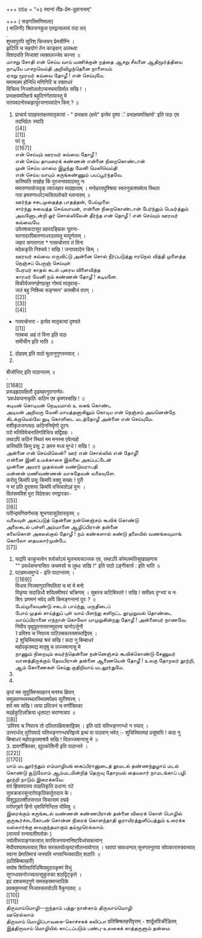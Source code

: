 +++
title = "०३ स्वानां तीव्र-प्रेम-दुहानत्वम्"

+++
( सङ्गतिमणिमाला)   
( मालिनी) श्रितजनकुल एतद्वत्सलत्वं तदा तत्   
.   
शुभवपुरपि सूरिश् चिन्तयन् प्रेमसीम्नि ।   
झटिति च सहयोगं तेन काङ्क्षन् अलब्ध्वा   
विशदयति निजाशां त्यक्तलज्जेव कान्ता ॥   
மாசறு சோதி என் செய்ய வாய் மணிக்குன் றத்தை ஆசறு சீலனை ஆதிமூர்த்தியை நாடியே பாசறவெய்தி அறிவிழந்தெனை நாளையம்   
ஏசறு மூரவர் கவ்வை தோழீ ! என் செய்யுமே.   
ममामलम होनिधि मणिगिरिं च रक्ताधरं   
विचित्य निजशोलतोऽप्यनघमादिर्मात सखि ! ।   
प्रभाक्षयमतिक्षत्रे बहुदिनंर्गतायास्तु मे   
परापवदनोस्कहृत्पुरजनापवादेन किम् ? ॥   
1. प्राचार्य पादहस्ताक्षरमातृकायां - " प्रभाक्षय (क्षये" इत्येव दृश्य े प्रभाक्षयमतिक्षयो' इति पाठः एव तदभिप्रेतः स्यादि   
[[4]]  
[[1]]  
परं तु   
[[167]]  
என் செய்யும் ஊரவர் கவ்வை தோழீ !   
என் செய்ய தாமரைக் கண்ணன் என்னை நிறைகொண்டான்   
முன் செய்ய மாமை இழந்து மேனி மெலிவெய்தி   
என் செய்ய வாயும் கருங்கண்ணும் பயப்பூர்ந்தவே.   
करिष्यति सखोह किं पुरजनापवादस्तु नः   
ममारुणपयोजदृक् त्वपजहार मत्प्रज्ञताम् । मनोहरवपुश्श्रिया स्वतनुकाश्यमेत्य स्थिता   
गता हमरुणाधरेऽप्यसितलोचते म्लानताम् ॥   
ஊர்ந்த சகடமுதைத்த பாதத்தன், பேய்முலை   
சார்ந்து சுவைத்த செவ்வாயன், என்னை நிறைகொண்டான் பேர்ந்தும் பெயர்த்தும் அவனோடன்றி ஓர் சொல்லிலேன் தீர்ந்த என் தொழீ ! என் செய்யும் ஊரவர் கவ்வையே.   
उपेतशकटासुर प्रहरदङ्घ्रिकः पूतना-   
स्तनादरपिबारुणाधरदलस्तु मत्पूर्णताम् ।   
जहार सगतागता * गतवचोत्तरा तं विना   
मदेककृति निश्चये ! सखि ! जनापवादेन किम् ।   
ஊரவர் கவ்வை எருவிட்டு அன்னை சொல் நீர்ப்படுத்து ஈரநெல் வித்தி முளைத்த நெஞ்சப் பெருஞ் செய்யுள்   
பேரமர் காதல் கடல் புரைய விளைவித்த   
காரமர் மேனி நம் கண்ணன் தோழீ ! கடியனே.   
विकीर्यजनगर्हणप्रचुर गोमयं मातृवाक्-   
जलं बहु निषिच्य सङ्गमन' कामबीजं वपन् ।   
[[2]]  
[[3]]  
[[4]]  
* गतवचोत्तरा - इत्येव मातृकायां दृश्यते   
[[1]]  
गतबचा अहं तं विना इति पाठः   
समीचीन इति भाति ॥   
1. दोहदम् इति पाठो मूलानुगुणस्स्यात् ।   
2.   

बीजोप्तिर् इति पाठान्तरम् ॥   
·   
[[168]]  
प्ररूढहृदयक्षितौ दृढमहानुरागार्णव-   
'प्रवर्धकघनाकृतिः कठिन एष कृष्णस्सखि ! ॥   
கடியன் கொடியன் நெடியமால் உ லகங் கொண்ட   
அடியன் அறிவரு மேனி மாயத்தனாகிலும் கொடிய என் நெஞ்சம் அவனென்றே கிடக்குமெல்லே துடி கொளிடை மடத்தோழீ அன்னை என் செய்யுமே.   
वशीकृतजगत्पदः कठिननिर्घृणो दूरगः   
परो मतिविवेचनातिगविचित्र सद्विग्रहः ।   
तथाऽपि कठिनं स्थितं मम मनस्स एवेत्यहो   
करिष्यति किमु प्रसूः 2 डमरु मध्य मुग्धे ! सखि ! ॥   
அன்னை என் செய்யிலென்? ஊர் என் சொல்லில் என் தோழீ!   
என்னை இனி உமக்காசை இல்லை அகப்பட்டேன்   
முன்னை அமரர் முதல்வன் வண்டுவராபதி   
மன்னன் மணிவண்ணன் வாசுதேவன் வலையுளே.   
करोतु किमपि प्रसूः किमपि वक्तु सख्यः ! पुरी   
न मां प्रति दुराशया किमपि वस्त्वितोऽहं पुनः ।   
वितंसमविशं पुरा विदेशका रणद्वारका-   
[[5]]  
[[6]]  
पतीन्द्रमणिवर्णभाक् शुभगवासुदेवास्तृतम् ॥   
வலையுள் அகப்படுத் தென்னை நன்னெஞ்சம் கூவிக் கொண்டு   
அலைகடல் பள்ளி அம்மானை ஆழிப்பிரான் தன்னை   
கலைகொள் அகலல்குல் தோழீ ! நம் கண்களால் கண்டு தலையில் வணங்கவுமாங் கொலோ தையலார்முன்பே.   
[[7]]  
1. यद्यपि काकुभत्वेन श्लोकोऽयं मूलभावव्यञ्जक एव, तथाऽपि कोमलमतिसुखग्रहणाय   
"" प्रवर्धकघनासितः कथमसो च लुब्धः सखि !" इति पाठो ऽङ्गीकार्य : इति भाति ॥   
2. पटहमध्यमुग्धे - इति पाठान्तरम् ।   
[[169]]  
विधाय निजवागुरानिपतितां च मां मे मनो   
विकृष्य सदान्निधौ शयितमीश्वरं चक्रिणम् । सुबस्त्र कटिबिस्तरे ! सखि ! समीक्ष्य दृग्भ्यां च नः   
शिरः प्रणमनं भवेद् अपि किमङ्गनानां पुरः ? ॥   
பேய்முலையுண்டு சகடம் பாய்ந்து, மருதிடைப்   
போய் முதல் சாய்த்துப் புள் வாய் பிளந்து களிறட்ட தூமுறுவல் தொண்டை வாய்ப்பிரானை எந்நாள் கொலோ யாமுறுகின்றது தோழீ ! அன்னையர் நாணவே.   
निपीय पृथुपूतनास्तनमुदस्य चानोऽर्जुनौ   
1 प्रविश्य च निपात्य पाटितबकास्यमस्तद्विपम् ।   
2 शुचिस्मितमहं श्रयं सखि ! कदा नु बिम्बाधरं   
महोपकृतमद्य मातृषु च लज्जमानासु मे   
நாணும் நிறையும் கவர்ந்தென்னை நன்னெஞ்சம் கூவிக்கொண்டு சேணுயர் வானத்திருக்கும் தேவபிரான் தன்னை ஆணையென் தோழீ ! உலகு தோறலர் தூற்றி, ஆம் கோணைகள் செய்து குதிறியாய் மடலூர்துமே.   
1.   
2.   
कृपां मम सुपूर्तिमप्यपहरन् मनश्च क्षिपन्   
समुन्नतनभस्स्थलस्थितमपेक्ष्य सूरीश्वरम् ।   
शपे मम सखि ! त्वया प्रतिजनं च वर्णोक्तिका   
मदर्हकुटिलक्रिया धृतपटा चराण्यत्रपा ॥   
[[8]]  
'प्रविश्य च निपात्य तो दलितपक्षिवक्तद्विपम् । इति पाठे यतिभङ्गगन्धो न स्यात् ।   
उत्तरार्धस् तुरीयपादे यतिभङ्गगन्धपरिहृत्ये इत्थं वा पाठवान् भवेत् :- शुचिस्मितमहं प्रसूष्वयि ! कदा नु बिम्बाधरं महोपकृतमाश्रयै सखि ! विलज्जमानासु मे ॥   
3. ह्यवर्णोक्तिका, ह्युपकोशिनी इति पाठान्तरे ।   
[[22]]  
[[170]]  
யாம் மடலூர்ந்தும் எம்மாழியங் கைப்பிரானுடைத் தூமடல் தண்ணந்துழாய் மடல் கொண்டு சூடுவோம் ஆம்மடமின்றித் தெருவு தோறயல் தையலார் நாமடங்காப் பழி தூற்றி நாடும் இரைக்கவே.   
वयं ह्रियमपास्य तत्प्रतिकृति दधानाः पटे   
सुचक्रकरसुन्दरोपकृतिकर्तुरादाय के।   
विशुद्धदलशीतसत्तल सिकासमं दद्महे   
परोपगृहगे हिनो भृशविनिन्दिता वोथिषु ॥   
இரைக்கும் கருங்கடல் வண்ணன் கண்ணபிரான் தன்னை விரைக் கொள் பொழில் குருகூர்ச்சடகோபன் சொன்ன நிரைக் கொளந்தாதி ஒராயிரத்துளிப்பத்தும் உரைக்க வல்லார்க்கு வைகுந்தமாகும் தம்மூரெல்லாம்.   
(तात्पर्य रत्नावलीश्लोकः )   
ज्योतीरूपाङ्गकत्वात् सरसिजनयनानिष्टविध्वंसकत्वान्   
मेघौघश्यामलत्वात् श्रित सरसतयोत्कृष्टसौलभ्ययोगात् । रक्षायां सावधानात् सुभगतनुतया सोपकारास्त्रवत्त्वात्   
स्वाना प्रेमातिमात्रं जनयति भगवानित्यवादीत् शठारिः ॥   
(प्रतिबिम्बलहरी)   
सघोष शितिवारिधिश्रियमुदारकृष्णं विभुं   
सुगन्धपवनोज्ज्वलत्सुकुरुका शठद्विट्कृते ।   
इदं दशकमद्गुणे समसहस्रमन्तादिके   
प्रवक्तुमनसां निजावसतयोऽपि वैकुण्ठवत् ॥   
[[10]]  
[[11]]  
திருவாய்மொழி—ஐந்தாம் பத்து-நான்காம் திருவாய்மொழி   
ஊரெல்லாம்   
திருவாய் மொழிப்பாவகை-கொச்சகக் கலிப்பா प्रतिबिम्बलहरीवृत्तम् - शार्दूलविक्रीडितम्   
இத்திருவாய் மொழியில் காட்டப்படும் பண்பு-உலகைக் காத்தருளும் தன்மை 
